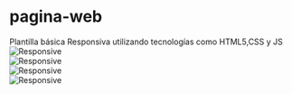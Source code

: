 # pagina-web
Plantilla básica Responsiva utilizando tecnologías como HTML5,CSS y JS 
<br>
![Responsive](https://github.com/yukn/pagina-web/blob/master/Plantilla/Captura1.PNG)
<br>
![Responsive](https://github.com/yukn/pagina-web/blob/master/Plantilla/Captura2.PNG)
<br>
![Responsive](https://github.com/yukn/pagina-web/blob/master/Plantilla/Captura3.PNG)
<br>
![Responsive](https://github.com/yukn/pagina-web/blob/master/Plantilla/Captura4.PNG)
